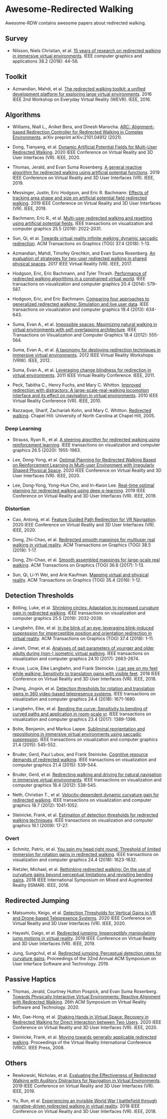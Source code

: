 # Awesome-Redirected Walking
Awesome-RDW contains awesome papers about redirected walking.

## Survey
- Nilsson, Niels Christian, et al. [15 years of research on redirected walking in immersive virtual environments](https://www.gwern.net/docs/technology/2018-nilsson.pdf). IEEE computer graphics and applications 38.2 (2018): 44-56.

## Toolkit
- Azmandian, Mahdi, et al. [The redirected walking toolkit: a unified development platform for exploring large virtual environments](https://ieeexplore.ieee.org/abstract/document/7859537/). 2016 IEEE 2nd Workshop on Everyday Virtual Reality (WEVR). IEEE, 2016.

## Algorithms
- Williams, Niall L., Aniket Bera, and Dinesh Manocha. [ARC: Alignment-based Redirection Controller for Redirected Walking in Complex Environments](https://arxiv.org/pdf/2101.04912.pdf). arXiv preprint arXiv:2101.04912 (2021).

- Dong, Tianyang, et al. [Dynamic Artificial Potential Fields for Multi-User Redirected Walking](https://conferences.computer.org/vr-tvcg/2020/pdfs/VR2020-2f8MzUJjtCXG6Ue9RYFSN2/560800a146/560800a146.pdf). 2020 IEEE Conference on Virtual Reality and 3D User Interfaces (VR). IEEE, 2020.

- Thomas, Jerald, and Evan Suma Rosenberg. [A general reactive algorithm for redirected walking using artificial potential functions](http://www.jeraldthomas.com/files/thomas2019general.pdf). 2019 IEEE Conference on Virtual Reality and 3D User Interfaces (VR). IEEE, 2019.

- Messinger, Justin, Eric Hodgson, and Eric R. Bachmann. [Effects of tracking area shape and size on artificial potential field redirected walking](https://www.cs.purdue.edu/cgvlab/courses/490590VR/notes/VRLocomotion/MultiuserRedirectedWalking/TrackingAreaShapeSizeEffects2019.pdf). 2019 IEEE Conference on Virtual Reality and 3D User Interfaces (VR). IEEE, 2019.

- Bachmann, Eric R., et al. [Multi-user redirected walking and resetting using artificial potential fields](https://www.cs.purdue.edu/cgvlab/courses/490590VR/notes/VRLocomotion/MultiuserRedirectedWalking/APFRedirectedWalking2019.pdf). IEEE transactions on visualization and computer graphics 25.5 (2019): 2022-2031.

- Sun, Qi, et al. [Towards virtual reality infinite walking: dynamic saccadic redirection](https://dl.acm.org/doi/abs/10.1145/3197517.3201294). ACM Transactions on Graphics (TOG) 37.4 (2018): 1-13.

- Azmandian, Mahdi, Timofey Grechkin, and Evan Suma Rosenberg. [An evaluation of strategies for two-user redirected walking in shared physical spaces](https://illusioneering.cs.umn.edu/papers/azmandian-vr2017.pdf). 2017 IEEE Virtual Reality (VR). IEEE, 2017.

- Hodgson, Eric, Eric Bachmann, and Tyler Thrash. [Performance of redirected walking algorithms in a constrained virtual world](https://ieeexplore.ieee.org/abstract/document/6777456). IEEE transactions on visualization and computer graphics 20.4 (2014): 579-587.

- Hodgson, Eric, and Eric Bachmann. [Comparing four approaches to generalized redirected walking: Simulation and live user data](http://www.cs.ucf.edu/courses/cap6121/spr19/readings/hodgson.pdf). IEEE transactions on visualization and computer graphics 19.4 (2013): 634-643.

- Suma, Evan A., et al. [Impossible spaces: Maximizing natural walking in virtual environments with self-overlapping architecture](https://ieeexplore.ieee.org/abstract/document/6165136). IEEE Transactions on Visualization and Computer Graphics 18.4 (2012): 555-564.

- Suma, Evan A., et al. [A taxonomy for deploying redirection techniques in immersive virtual environments](https://www.academia.edu/download/46411372/A_taxonomy_for_deploying_redirection_tec20160612-12333-80hgl8.pdf). 2012 IEEE Virtual Reality Workshops (VRW). IEEE, 2012.

- Suma, Evan A., et al. [Leveraging change blindness for redirection in virtual environments](https://d1wqtxts1xzle7.cloudfront.net/31011923/Leveraging_Change_Blindness_for_Redirection_in_Virtual_Environments.pdf?1364019056=&response-content-disposition=inline%3B+filename%3DLeveraging_change_blindness_for_redirect.pdf&Expires=1619172543&Signature=cjR0Y9NNS3FhzLFXyKHyXLvPh77TYmMWeEHSx~XMQCgl66pI3Ay3xrT5qp2VRE6kDXe-DOQfD9sFRzWMYLEOFrQ7RKJGUQJHyahEBPkW-duW4zee8hXzdvmFqo5C9E-oa8iwEmYE9QbBStc5bNK5I~5N82KEJg72iLWZQLsWeer2g0flJgQUqKBCHAC0X1HSYRxUQOiBdOgtvtd83miJAw~g-9BaDMZy~N7kl3g6Aa3pdgw8uDocK5WMlh5tZuHwfz~JJnRELCWsp~hap2Jb1UaY0pwAqOKDJP8AYOs3FT3wZbdRgmdifzdDUGjSCMv97gAZo5MpwOPT5I7k4nCZaA__&Key-Pair-Id=APKAJLOHF5GGSLRBV4ZA). 2011 IEEE Virtual Reality Conference. IEEE, 2011.

- Peck, Tabitha C., Henry Fuchs, and Mary C. Whitton. [Improved redirection with distractors: A large-scale-real-walking locomotion interface and its effect on navigation in virtual environments](https://www.ncbi.nlm.nih.gov/pmc/articles/PMC4242097/). 2010 IEEE Virtual Reality Conference (VR). IEEE, 2010.

- Razzaque, Sharif, Zachariah Kohn, and Mary C. Whitton. [Redirected walking](http://citeseerx.ist.psu.edu/viewdoc/download?doi=10.1.1.132.4818&rep=rep1&type=pdf). Chapel Hill: University of North Carolina at Chapel Hill, 2005.


### Deep Learning
- Strauss, Ryan R., et al. [A steering algorithm for redirected walking using reinforcement learning](https://tabithapeck.com/wp-content/uploads/2020/04/tvcg-strauss-2973060-x.pdf). IEEE transactions on visualization and computer graphics 26.5 (2020): 1955-1963.

- Lee, Dong-Yong, et al. [Optimal Planning for Redirected Walking Based on Reinforcement Learning in Multi-user Environment with Irregularly Shaped Physical Space](https://conferences.computer.org/vr-tvcg/2020/pdfs/VR2020-2f8MzUJjtCXG6Ue9RYFSN2/560800a155/560800a155.pdf). 2020 IEEE Conference on Virtual Reality and 3D User Interfaces (VR). IEEE, 2020.

- Lee, Dong-Yong, Yong-Hun Cho, and In-Kwon Lee. [Real-time optimal planning for redirected walking using deep q-learning](https://ieeexplore.ieee.org/document/8798121). 2019 IEEE Conference on Virtual Reality and 3D User Interfaces (VR). IEEE, 2019.

### Distortion
- Cao, Antong, et al. [Feature Guided Path Redirection for VR Navigation](https://www.cs.purdue.edu/cgvlab/papers/popescu/2020IEEEVRFeatureGuidedPathRedirectionPopescu.pdf). 2020 IEEE Conference on Virtual Reality and 3D User Interfaces (VR). IEEE, 2020.

- Dong, Zhi-Chao, et al. [Redirected smooth mappings for multiuser real walking in virtual reality](https://dl.acm.org/doi/abs/10.1145/3345554). ACM Transactions on Graphics (TOG) 38.5 (2019): 1-17.

- Dong, Zhi-Chao, et al. [Smooth assembled mappings for large-scale real walking](https://dl.acm.org/doi/abs/10.1145/3130800.3130893). ACM Transactions on Graphics (TOG) 36.6 (2017): 1-13.

- Sun, Qi, Li-Yi Wei, and Arie Kaufman. [Mapping virtual and physical reality](https://dl.acm.org/doi/pdf/10.1145/2897824.2925883). ACM Transactions on Graphics (TOG) 35.4 (2016): 1-12.


## Detection Thresholds
- Bölling, Luke, et al. [Shrinking circles: Adaptation to increased curvature gain in redirected walking](https://drive.google.com/file/d/1RIhCt7TlVg_Xt44zO-K6UL584jG3vyzh/view). IEEE transactions on visualization and computer graphics 25.5 (2019): 2032-2039.

- Langbehn, Eike, et al. [In the blink of an eye: leveraging blink-induced suppression for imperceptible position and orientation redirection in virtual reality](https://par.nsf.gov/servlets/purl/10105866). ACM Transactions on Graphics (TOG) 37.4 (2018): 1-11.

- Janeh, Omar, et al. [Analyses of gait parameters of younger and older adults during (non-) isometric virtual walking](https://sreal.ucf.edu/wp-content/uploads/2019/01/Janeh2018a.pdf). IEEE transactions on visualization and computer graphics 24.10 (2017): 2663-2674.

- Kruse, Lucie, Eike Langbehn, and Frank Steinicke. [I can see on my feet while walking: Sensitivity to translation gains with visible feet](https://basilic.informatik.uni-hamburg.de/Publications/2018/KLS18/template.pdf). 2018 IEEE Conference on Virtual Reality and 3D User Interfaces (VR). IEEE, 2018.

- Zhang, Jingxin, et al. [Detection thresholds for rotation and translation gains in 360 video-based telepresence systems](https://ieeexplore.ieee.org/abstract/document/8314105/). IEEE transactions on visualization and computer graphics 24.4 (2018): 1671-1680.

- Langbehn, Eike, et al. [Bending the curve: Sensitivity to bending of curved paths and application in room-scale vr](https://ieeexplore.ieee.org/abstract/document/7833190/). IEEE transactions on visualization and computer graphics 23.4 (2017): 1389-1398.

- Bolte, Benjamin, and Markus Lappe. [Subliminal reorientation and repositioning in immersive virtual environments using saccadic suppression](https://www.uni-muenster.de/imperia/md/content/psyifp/ae_lappe/freie_dokumente/paper116_1_.pdf). IEEE transactions on visualization and computer graphics 21.4 (2015): 545-552.

- Bruder, Gerd, Paul Lubos, and Frank Steinicke. [Cognitive resource demands of redirected walking](https://ieeexplore.ieee.org/abstract/document/7036075). IEEE transactions on visualization and computer graphics 21.4 (2015): 539-544.

- Bruder, Gerd, et al. [Redirecting walking and driving for natural navigation in immersive virtual environments](https://www.researchgate.net/publication/221688626_Redirecting_Walking_and_Driving_for_Natural_Navigation_in_Immersive_Virtual_Environments). IEEE transactions on visualization and computer graphics 18.4 (2012): 538-545.

- Neth, Christian T., et al. [Velocity-dependent dynamic curvature gain for redirected walking](https://d1wqtxts1xzle7.cloudfront.net/42929836/Velocity-Dependent_Dynamic_Curvature_Gai20160222-12462-1kzncu7.pdf?1456136276=&response-content-disposition=inline%3B+filename%3DVelocity_Dependent_Dynamic_Curvature_Gai.pdf&Expires=1619172327&Signature=T-2lhnx7XdWNz~-qkdBSTtzAtuAzCC1kPNFWsR-v-AuuLtq~g0pNWU6aoXwiSCN4XFyikFJBIyOtDsq0Ch9uJ3ciqd~PwdmnXQS-2YMqXQOpy8~VGmmU6GbsOSQP-7ychIlqn04xuNvGaX388HW2rjiPQjHJXuSu0B7TFVVD2WD2N4YU5IsGUC8BWOeQJJR8e5yTV8KodLpcC-FFL-rktQSqxuIIjR1I4AFfx1HYuIqQcFb8vKJwfV4EOPzgKMhcWjSX7LIRFJ2i-bn4yrvTQyyOZzYKuzEokZJ2IvKfuikjtZvJMG9PA2kMoSeWp00PLUan01amDUKgKtnPGs~m~g__&Key-Pair-Id=APKAJLOHF5GGSLRBV4ZA). IEEE transactions on visualization and computer graphics 18.7 (2012): 1041-1052.

- Steinicke, Frank, et al. [Estimation of detection thresholds for redirected walking techniques](https://d1wqtxts1xzle7.cloudfront.net/47877281/Estimation_of_detection_thresholds_for_r20160807-3153-1ilje8t.pdf?1470639242=&response-content-disposition=inline%3B+filename%3DEstimation_of_Detection_Thresholds_for_R.pdf&Expires=1618404538&Signature=ZgS3XGKS5~tyvwOYedCBoZajeu6Abuv9KlhHS2X3Fg88jcVB9HQ9TuBFfcIHAPqY-l1PPT-FXb8qtQi5PZ5WyTziR25CsJ-Rfyxu9S1KiwhCP~2fveEZc24o994CApNWr9P7PEsqh-sbbGRc7J~NTA-IQQMfy0hGN1tfIrD6TSICjq0OgSXvFcEG-rr2yPxVz35~JteJRwt1mEX~Wiwx~HoX-Or2MLeFZ2VgCAmcUwhhzMNRdveJctRkI4xNeb~dxz34spVgtcI6j-V2f-txrWit40YdhL-BKfsxx8xrWiAAov55k7IdjAnRZs7GmKjLGL5vK5H90ftysodeSJ-oWw__&Key-Pair-Id=APKAJLOHF5GGSLRBV4ZA). IEEE transactions on visualization and computer graphics 16.1 (2009): 17-27.

### Overt
- Schmitz, Patric, et al. [You spin my head right round: Threshold of limited immersion for rotation gains in redirected walking](http://www.graphics.rwth-aachen.de/media/papers/SHCV2018-ThresholdOfLimitedImmersion.pdf). IEEE transactions on visualization and computer graphics 24.4 (2018): 1623-1632.

- Rietzler, Michael, et al. [Rethinking redirected walking: On the use of curvature gains beyond perceptual limitations and revisiting bending gains](https://www.researchgate.net/profile/Enrico_Rukzio/publication/330477362_Rethinking_Redirected_Walking_On_the_Use_of_Curvature_Gains_Beyond_Perceptual_Limitations_and_Revisiting_Bending_Gains/links/5ddd1394a6fdcc2837eab471/Rethinking-Redirected-Walking-On-the-Use-of-Curvature-Gains-Beyond-Perceptual-Limitations-and-Revisiting-Bending-Gains.pdf). 2018 IEEE International Symposium on Mixed and Augmented Reality (ISMAR). IEEE, 2018.


## Redirected Jumping
- Matsumoto, Keigo, et al. [Detection Thresholds for Vertical Gains in VR and Drone-based Telepresence Systems](https://www.researchgate.net/profile/Keigo-Matsumoto-2/publication/342054764_Detection_Thresholds_for_Vertical_Gains_in_VR_and_Drone-based_Telepresence_Systems/links/5fbcc239299bf104cf6eab33/Detection-Thresholds-for-Vertical-Gains-in-VR-and-Drone-based-Telepresence-Systems.pdf). 2020 IEEE Conference on Virtual Reality and 3D User Interfaces (VR). IEEE, 2020.

- Hayashi, Daigo, et al. [Redirected jumping: Imperceptibly manipulating jump motions in virtual reality](https://ieeexplore.ieee.org/abstract/document/8797989). 2019 IEEE Conference on Virtual Reality and 3D User Interfaces (VR). IEEE, 2019.

- Jung, Sungchul, et al. [Redirected jumping: Perceptual detection rates for curvature gains](https://www.researchgate.net/profile/Sungchul_Jung/publication/336657886_Redirected_Jumping_Perceptual_Detection_Rates_for_Curvature_Gains/links/5daf30f4299bf111d4bfc084/Redirected-Jumping-Perceptual-Detection-Rates-for-Curvature-Gains.pdf). Proceedings of the 32nd Annual ACM Symposium on User Interface Software and Technology. 2019.

## Passive Haptics
- Thomas, Jerald, Courtney Hutton Pospick, and Evan Suma Rosenberg. [Towards Physically Interactive Virtual Environments: Reactive Alignment with Redirected Walking](https://illusioneering.cs.umn.edu/papers/thomas-vrst2020.pdf). 26th ACM Symposium on Virtual Reality Software and Technology. 2020.

- Min, Dae-Hong, et al. [Shaking Hands in Virtual Space: Recovery in Redirected Walking for Direct Interaction between Two Users](https://conferences.computer.org/vr-tvcg/2020/pdfs/VR2020-2f8MzUJjtCXG6Ue9RYFSN2/560800a164/560800a164.pdf). 2020 IEEE Conference on Virtual Reality and 3D User Interfaces (VR). IEEE, 2020.

- Steinicke, Frank, et al. [Moving towards generally applicable redirected walking](https://www.researchgate.net/profile/Gerd-Bruder/publication/216813872_Moving_Towards_Generally_Applicable_Redirected_Walking/links/548594b00cf283750c372ad5/Moving-Towards-Generally-Applicable-Redirected-Walking.pdf). Proceedings of the Virtual Reality International Conference (VRIC). IEEE Press, 2008.

## Others
- Rewkowski, Nicholas, et al. [Evaluating the Effectiveness of Redirected Walking with Auditory Distractors for Navigation in Virtual Environments](https://ieeexplore.ieee.org/abstract/document/8798286). 2019 IEEE Conference on Virtual Reality and 3D User Interfaces (VR). IEEE, 2019.

- Yu, Run, et al. [Experiencing an invisible World War I battlefield through narrative-driven redirected walking in virtual reality](https://ieeexplore.ieee.org/document/8448288). 2018 IEEE Conference on Virtual Reality and 3D User Interfaces (VR). IEEE, 2018.

